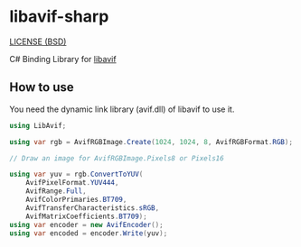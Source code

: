libavif-sharp
=====

[LICENSE (BSD)](LICENSE)

C# Binding Library for [libavif](https://github.com/AOMediaCodec/libavif)

## How to use

You need the dynamic link library (avif.dll) of libavif to use it.

```csharp
using LibAvif;

using var rgb = AvifRGBImage.Create(1024, 1024, 8, AvifRGBFormat.RGB);

// Draw an image for AvifRGBImage.Pixels8 or Pixels16

using var yuv = rgb.ConvertToYUV(
    AvifPixelFormat.YUV444,
    AvifRange.Full,
    AvifColorPrimaries.BT709,
    AvifTransferCharacteristics.sRGB,
    AvifMatrixCoefficients.BT709);
using var encoder = new AvifEncoder();
using var encoded = encoder.Write(yuv);
```


